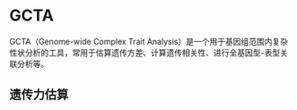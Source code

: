# GCTA

GCTA（Genome-wide Complex Trait Analysis）是一个用于基因组范围内复杂性状分析的工具，常用于估算遗传方差、计算遗传相关性、进行全基因型-表型关联分析等。

## 遗传力估算